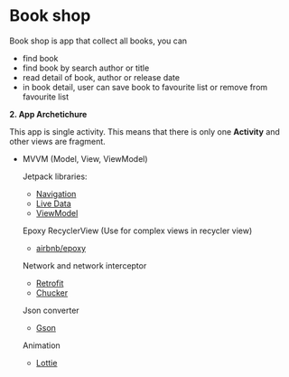 # Book shop

Book shop is app that collect all books, you can 

- find book
- find book by search author or title
- read detail of book, author or release date
- in book detail, user can save book to favourite list or remove from favourite list

**2. App Archetichure**

This app is single activity. This means that there is only one **Activity** and other views are fragment.

- MVVM (Model, View, ViewModel)

  Jetpack libraries:
  * [Navigation](https://developer.android.com/jetpack/androidx/releases/navigation)
  * [Live Data](https://developer.android.com/jetpack/androidx/releases/lifecycle)
  * [ViewModel](https://developer.android.com/topic/libraries/architecture/viewmodel) 
  
  Epoxy RecyclerView (Use for complex views in recycler view)
  * [airbnb/epoxy](https://github.com/airbnb/epoxy/)

  Network and network interceptor
  * [Retrofit](https://square.github.io/retrofit/)
  * [Chucker](https://github.com/ChuckerTeam/chucker)

  Json converter
  * [Gson](https://github.com/google/gson)

  Animation 
  * [Lottie](https://airbnb.io/projects/lottie-android/#:~:text=Lottie%20for%20Android,painstakingly%20recreating%20it%20by%20hand.)
